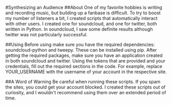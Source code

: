 #Synthesizing an Audience
##About
One of my favorite hobbies is writing and recording music, but building up a fanbase is difficult. To try to boost my number of listeners a bit, I created scripts that automatically interact with other users. I created one for soundcloud, and one for twitter, both written in Python. In soundcloud, I saw some definite results although twitter was not particularly successful.

##Using
Before using make sure you have the required dependencies: soundcloud-python and tweepy. These can be installed using pip.
After getting the required packages, make sure you have an application created in both soundcloud and twitter. Using the tokens that are provided and your credentials, fill out the required sections in the code. For example, replace YOUR_USERNAME with the username of your account in the respective site.

##A Word of Warning
Be careful when running these scripts. If you spam the sites, you could get your account blocked. I created these scripts out of curiosity, and I wouldn't recommend using them over an extended period of time.